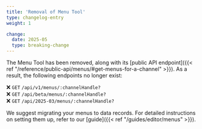 ```yaml
---
title: 'Removal of Menu Tool'
type: changelog-entry
weight: 1

change:
  date: 2025-05
  type: breaking-change
---
```


The Menu Tool has been removed, along with its [public API endpoint]({{< ref "/reference/public-api/menus/#get-menus-for-a-channel" >}}). As a result, the following endpoints no longer exist:

❌ `GET` `/api/v1/menus/:channelHandle?`  
❌ `GET` `/api/beta/menus/:channelHandle?`  
❌ `GET` `/api/2025-03/menus/:channelHandle?`  

We suggest migrating your menus to data records. For detailed instructions on setting them up, refer to our [guide]({{< ref "/guides/editor/menus" >}}).